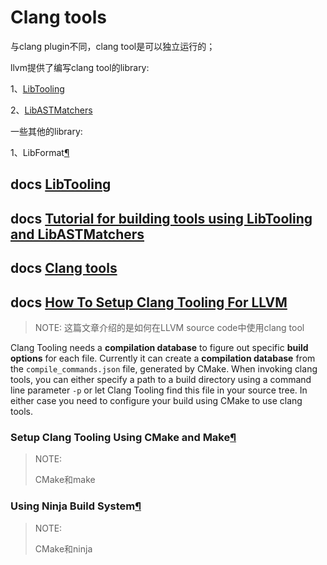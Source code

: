 # Clang tools

与clang plugin不同，clang tool是可以独立运行的；

llvm提供了编写clang tool的library: 

1、[LibTooling](https://clang.llvm.org/docs/LibTooling.html) 

2、[LibASTMatchers](https://clang.llvm.org/docs/LibASTMatchersReference.html)

一些其他的library:

1、LibFormat[¶](https://clang.llvm.org/docs/LibFormat.html#libformat)

## docs [LibTooling](https://clang.llvm.org/docs/LibTooling.html)



## docs [Tutorial for building tools using LibTooling and LibASTMatchers](https://clang.llvm.org/docs/LibASTMatchersTutorial.html#tutorial-for-building-tools-using-libtooling-and-libastmatchers)



## docs [Clang tools](https://clang.llvm.org/docs/ClangTools.html)



## docs [How To Setup Clang Tooling For LLVM](https://clang.llvm.org/docs/HowToSetupToolingForLLVM.html#how-to-setup-clang-tooling-for-llvm)

> NOTE: 这篇文章介绍的是如何在LLVM source code中使用clang tool

Clang Tooling needs a **compilation database** to figure out specific **build options** for each file. Currently it can create a **compilation database** from the `compile_commands.json` file, generated by CMake. When invoking clang tools, you can either specify a path to a build directory using a command line parameter `-p` or let Clang Tooling find this file in your source tree. In either case you need to configure your build using CMake to use clang tools.

### Setup Clang Tooling Using CMake and Make[¶](https://clang.llvm.org/docs/HowToSetupToolingForLLVM.html#setup-clang-tooling-using-cmake-and-make)

> NOTE: 
>
> CMake和make

### Using Ninja Build System[¶](https://clang.llvm.org/docs/HowToSetupToolingForLLVM.html#using-ninja-build-system)

> NOTE: 
>
> CMake和ninja

